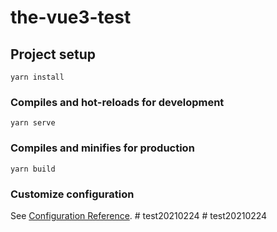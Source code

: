 # the-vue3-test

## Project setup
```
yarn install
```

### Compiles and hot-reloads for development
```
yarn serve
```

### Compiles and minifies for production
```
yarn build
```

### Customize configuration
See [Configuration Reference](https://cli.vuejs.org/config/).
#   t e s t 2 0 2 1 0 2 2 4  
 #   t e s t 2 0 2 1 0 2 2 4  
 